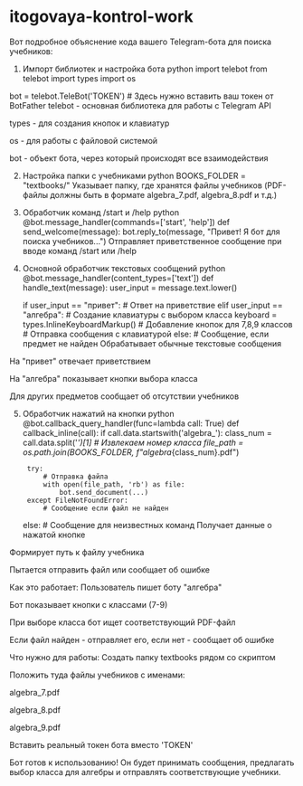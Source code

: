 # itogovaya-kontrol-work

Вот подробное объяснение кода вашего Telegram-бота для поиска учебников:

1. Импорт библиотек и настройка бота
python
import telebot
from telebot import types
import os

bot = telebot.TeleBot('TOKEN')  # Здесь нужно вставить ваш токен от BotFather
telebot - основная библиотека для работы с Telegram API

types - для создания кнопок и клавиатур

os - для работы с файловой системой

bot - объект бота, через который происходят все взаимодействия

2. Настройка папки с учебниками
python
BOOKS_FOLDER = "textbooks/"
Указывает папку, где хранятся файлы учебников (PDF-файлы должны быть в формате algebra_7.pdf, algebra_8.pdf и т.д.)

3. Обработчик команд /start и /help
python
@bot.message_handler(commands=['start', 'help'])
def send_welcome(message):
    bot.reply_to(message, "Привет! Я бот для поиска учебников...")
Отправляет приветственное сообщение при вводе команд /start или /help

4. Основной обработчик текстовых сообщений
python
@bot.message_handler(content_types=['text'])
def handle_text(message):
    user_input = message.text.lower()
    
    if user_input == "привет":
        # Ответ на приветствие
    elif user_input == "алгебра":
        # Создание клавиатуры с выбором класса
        keyboard = types.InlineKeyboardMarkup()
        # Добавление кнопок для 7,8,9 классов
        # Отправка сообщения с клавиатурой
    else:
        # Сообщение, если предмет не найден
Обрабатывает обычные текстовые сообщения

На "привет" отвечает приветствием

На "алгебра" показывает кнопки выбора класса

Для других предметов сообщает об отсутствии учебников

5. Обработчик нажатий на кнопки
python
@bot.callback_query_handler(func=lambda call: True)
def callback_inline(call):
    if call.data.startswith('algebra_'):
        class_num = call.data.split('_')[1]  # Извлекаем номер класса
        file_path = os.path.join(BOOKS_FOLDER, f"algebra_{class_num}.pdf")
        
        try:
            # Отправка файла
            with open(file_path, 'rb') as file:
                bot.send_document(...)
        except FileNotFoundError:
            # Сообщение если файл не найден
    else:
        # Сообщение для неизвестных команд
Получает данные о нажатой кнопке

Формирует путь к файлу учебника

Пытается отправить файл или сообщает об ошибке

Как это работает:
Пользователь пишет боту "алгебра"

Бот показывает кнопки с классами (7-9)

При выборе класса бот ищет соответствующий PDF-файл

Если файл найден - отправляет его, если нет - сообщает об ошибке

Что нужно для работы:
Создать папку textbooks рядом со скриптом

Положить туда файлы учебников с именами:

algebra_7.pdf

algebra_8.pdf

algebra_9.pdf

Вставить реальный токен бота вместо 'TOKEN'

Бот готов к использованию! Он будет принимать сообщения, предлагать выбор класса для алгебры и отправлять соответствующие учебники.
